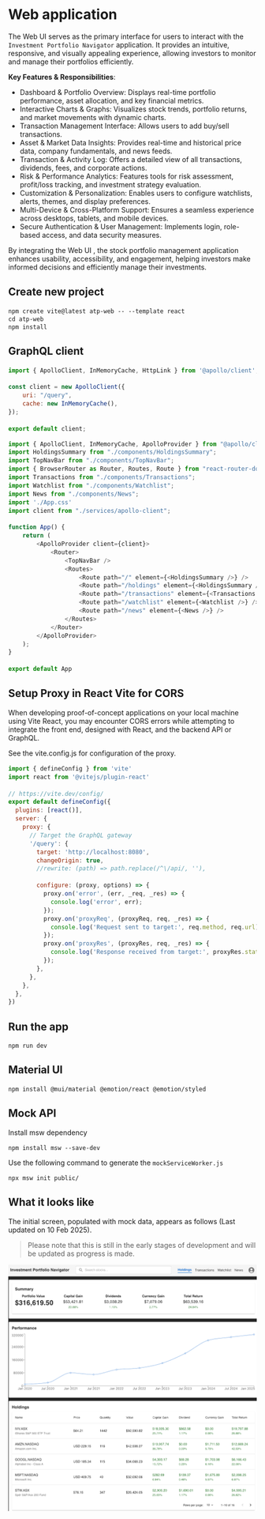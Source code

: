 # Web application
The Web UI serves as the primary interface for users to interact with the `Investment Portfolio Navigator` application. 
It provides an intuitive, responsive, and visually appealing experience, allowing investors to monitor and manage their portfolios efficiently.

__Key Features & Responsibilities__:
- Dashboard & Portfolio Overview: Displays real-time portfolio performance, asset allocation, and key financial metrics.
- Interactive Charts & Graphs: Visualizes stock trends, portfolio returns, and market movements with dynamic charts.
- Transaction Management Interface: Allows users to add buy/sell transactions.
- Asset & Market Data Insights: Provides real-time and historical price data, company fundamentals, and news feeds.
- Transaction & Activity Log: Offers a detailed view of all transactions, dividends, fees, and corporate actions.
- Risk & Performance Analytics: Features tools for risk assessment, profit/loss tracking, and investment strategy evaluation.
- Customization & Personalization: Enables users to configure watchlists, alerts, themes, and display preferences.
- Multi-Device & Cross-Platform Support: Ensures a seamless experience across desktops, tablets, and mobile devices.
- Secure Authentication & User Management: Implements login, role-based access, and data security measures.

By integrating the Web UI , the stock portfolio management application enhances usability, accessibility, and engagement, 
helping investors make informed decisions and efficiently manage their investments.


## Create new project
```shell
npm create vite@latest atp-web -- --template react
cd atp-web
npm install
```

## GraphQL client
```js
import { ApolloClient, InMemoryCache, HttpLink } from '@apollo/client';

const client = new ApolloClient({
    uri: "/query",
    cache: new InMemoryCache(),
});

export default client;

```

```js
import { ApolloClient, InMemoryCache, ApolloProvider } from "@apollo/client";
import HoldingsSummary from "./components/HoldingsSummary";
import TopNavBar from "./components/TopNavBar";
import { BrowserRouter as Router, Routes, Route } from "react-router-dom";
import Transactions from "./components/Transactions";
import Watchlist from "./components/Watchlist";
import News from "./components/News";
import './App.css'
import client from "./services/apollo-client";

function App() {
    return (
        <ApolloProvider client={client}>
            <Router>
                <TopNavBar />
                <Routes>
                    <Route path="/" element={<HoldingsSummary />} />
                    <Route path="/holdings" element={<HoldingsSummary />} />
                    <Route path="/transactions" element={<Transactions />} />
                    <Route path="/watchlist" element={<Watchlist />} />
                    <Route path="/news" element={<News />} />
                </Routes>
            </Router>
        </ApolloProvider>
    );
}

export default App

```

## Setup Proxy in React Vite for CORS
When developing proof-of-concept applications on your local machine using Vite React, you may encounter CORS errors 
while attempting to integrate the front end, designed with React, and the backend API or GraphQL.

See the vite.config.js for configuration of the proxy.

```js
import { defineConfig } from 'vite'
import react from '@vitejs/plugin-react'

// https://vite.dev/config/
export default defineConfig({
  plugins: [react()],
  server: {
    proxy: {
      // Target the GraphQL gateway
      '/query': {
        target: 'http://localhost:8080',
        changeOrigin: true,
        //rewrite: (path) => path.replace(/^\/api/, ''),

        configure: (proxy, options) => {
          proxy.on('error', (err, _req, _res) => {
            console.log('error', err);
          });
          proxy.on('proxyReq', (proxyReq, req, _res) => {
            console.log('Request sent to target:', req.method, req.url);
          });
          proxy.on('proxyRes', (proxyRes, req, _res) => {
            console.log('Response received from target:', proxyRes.statusCode, req.url);
          });
        },
      },
    },
  },
})
```

## Run the app
```shell
npm run dev
```

## Material UI
```shell
npm install @mui/material @emotion/react @emotion/styled
```

## Mock API
Install msw dependency
```shell
npm install msw --save-dev
```

Use the following command to generate the `mockServiceWorker.js`
```shell
npx msw init public/
```

## What it looks like
The initial screen, populated with mock data, appears as follows (Last updated on 10 Feb 2025).
> Please note that this is still in the early stages of development and will be updated as progress is made.

![screenshot4.png](screenshot4.png)
